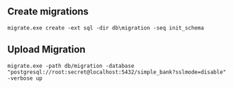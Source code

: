 ## Create migrations 

`migrate.exe create -ext sql -dir db\migration -seq init_schema`

## Upload Migration 

`migrate.exe -path db/migration -database "postgresql://root:secret@localhost:5432/simple_bank?sslmode=disable" -verbose up`